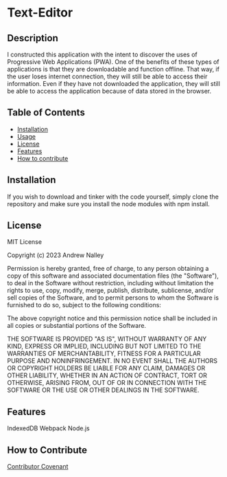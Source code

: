 # Text-Editor

## Description

I constructed this application with the intent to discover the uses of Progressive Web Applications (PWA). One of the benefits of these types of applications is that they are downloadable and function offline. That way, if the user loses internet connection, they will still be able to access their information. Even if they have not downloaded the application, they will still be able to access the application because of data stored in the browser. 



## Table of Contents

- [Installation](#installation)
- [Usage](#usage)
- [License](#license)
- [Features](#features)
- [How to contribute](#how_to_contribute)

## Installation

If you wish to download and tinker with the code yourself, simply clone the repository and make sure you install the node modules with npm install.

## License

MIT License

Copyright (c) 2023 Andrew Nalley

Permission is hereby granted, free of charge, to any person obtaining a copy
of this software and associated documentation files (the "Software"), to deal
in the Software without restriction, including without limitation the rights
to use, copy, modify, merge, publish, distribute, sublicense, and/or sell
copies of the Software, and to permit persons to whom the Software is
furnished to do so, subject to the following conditions:

The above copyright notice and this permission notice shall be included in all
copies or substantial portions of the Software.

THE SOFTWARE IS PROVIDED "AS IS", WITHOUT WARRANTY OF ANY KIND, EXPRESS OR
IMPLIED, INCLUDING BUT NOT LIMITED TO THE WARRANTIES OF MERCHANTABILITY,
FITNESS FOR A PARTICULAR PURPOSE AND NONINFRINGEMENT. IN NO EVENT SHALL THE
AUTHORS OR COPYRIGHT HOLDERS BE LIABLE FOR ANY CLAIM, DAMAGES OR OTHER
LIABILITY, WHETHER IN AN ACTION OF CONTRACT, TORT OR OTHERWISE, ARISING FROM,
OUT OF OR IN CONNECTION WITH THE SOFTWARE OR THE USE OR OTHER DEALINGS IN THE
SOFTWARE.

## Features

IndexedDB
Webpack
Node.js

## How to Contribute

[Contributor Covenant](https://www.contributor-covenant.org/) 

